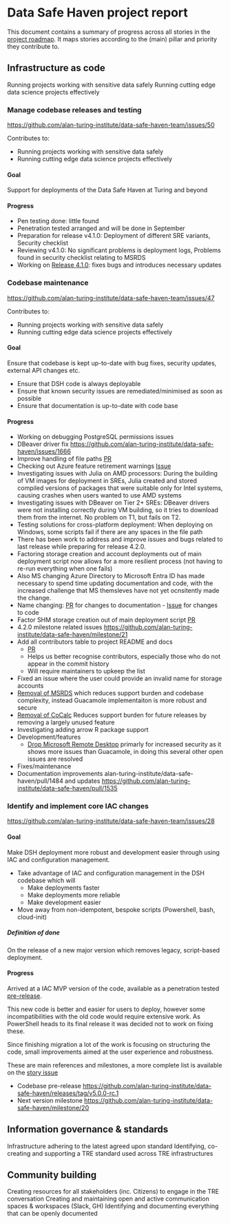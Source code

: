 # Data Safe Haven project report

This document contains a summary of progress across all stories in the [project roadmap](https://github.com/orgs/alan-turing-institute/projects/111/views/1).
It maps stories according to the (main) pillar and priority they contribute to.

## Infrastructure as code
Running projects working with sensitive data safely
Running cutting edge data science projects effectively


### Manage codebase releases and testing
https://github.com/alan-turing-institute/data-safe-haven-team/issues/50

Contributes to:
- Running projects working with sensitive data safely
- Running cutting edge data science projects effectively

#### Goal
Support for deployments of the Data Safe Haven at Turing and beyond

#### Progress
- Pen testing done: little found
- Penetration tested arranged and will be done in September
- Preparation for release v4.1.0: Deployment of different SRE variants, Security checklist
- Reviewing v4.1.0:  No significant problems is deployment logs, Problems found in security checklist relating to MSRDS
- Working on [Release 4.1.0](https://github.com/alan-turing-institute/data-safe-haven/issues/1544): fixes bugs and introduces necessary updates 


### Codebase maintenance
https://github.com/alan-turing-institute/data-safe-haven-team/issues/47

Contributes to:
- Running projects working with sensitive data safely
- Running cutting edge data science projects effectively

#### Goal
Ensure that codebase is kept up-to-date with bug fixes, security updates, external API changes etc.
- Ensure that DSH code is always deployable
- Ensure that known security issues are remediated/minimised as soon as possible
- Ensure that documentation is up-to-date with code base

#### Progress

- Working on debugging PostgreSQL permissions issues
- DBeaver driver fix https://github.com/alan-turing-institute/data-safe-haven/issues/1666
- Improve handling of file paths [PR](https://github.com/alan-turing-institute/data-safe-haven/pull/1705)
- Checking out Azure feature retirement warnings [Issue](https://github.com/alan-turing-institute/data-safe-haven/issues/1697)
- Investigating issues with Julia on AMD processors:  During the building of VM images for deployment in SREs, Julia created and stored compiled versions of packages that were suitable only for Intel systems, causing crashes when users wanted to use AMD systems
- Investigating issues with DBeaver on Tier 2+ SREs:  DBeaver drivers were not installing correctly during VM building, so it tries to download them from the internet. No problem on T1, but fails on T2.
- Testing solutions for cross-platform deployment: When deploying on Windows, some scripts fail if there are any spaces in the file path
- There has been work to address and improve issues and bugs related to last release while preparing for release 4.2.0.
- Factoring storage creation and account deployments out of main deployment script now allows for a more resilient process (not having to re-run everything when one fails)
- Also MS changing Azure Directory to Microsoft Entra ID has made necessary to spend time updating documentation and code, with the increased challenge that MS themsleves have not yet ocnsitently made the change.
- Name changing: [PR](https://github.com/alan-turing-institute/data-safe-haven/pull/1665) for changes to documentation - [Issue](https://github.com/alan-turing-institute/data-safe-haven/issues/1664) for changes to code
- Factor SHM storage creation out of main deployment script [PR](https://github.com/alan-turing-institute/data-safe-haven/pull/1673)
- 4.2.0 milestone related issues https://github.com/alan-turing-institute/data-safe-haven/milestone/21
- Add all contributors table to project README and docs
  - [PR](https://github.com/alan-turing-institute/data-safe-haven/pull/1649)
  - Helps us better recognise contributors, especially those who do not appear in the commit history
  - Will require maintainers to upkeep the list
- Fixed an issue where the user could provide an invalid name for storage accounts
- [Removal of MSRDS](https://github.com/alan-turing-institute/data-safe-haven/pull/1535) which reduces support burden and codebase complexity, instead Guacamole implementaiton is more robust and secure
- [Removal of CoCalc](https://github.com/alan-turing-institute/data-safe-haven/pull/1554) Reduces support burden for future releases by removing a largely unused feature
- Investigating adding arrow R package support
- Development/features
  - [Drop Microsoft Remote Desktop](https://github.com/alan-turing-institute/data-safe-haven/issues/1159) primarly for increased security as it shows more issues than Guacamole, in doing this several other open issues are resolved
- Fixes/maintenance
 - Documentation improvements alan-turing-institute/data-safe-haven/pull/1484  and updates https://github.com/alan-turing-institute/data-safe-haven/pull/1535

### Identify and implement core IAC changes
https://github.com/alan-turing-institute/data-safe-haven-team/issues/28

#### Goal
Make DSH deployment more robust and development easier through using IAC and configuration management.
- Take advantage of IAC and configuration management in the DSH codebase which will
  - Make deployments faster
  - Make deployments more reliable
  - Make development easier
- Move away from non-idempotent, bespoke scripts (Powershell, bash, cloud-init)

##### Definition of done
On the release of a new major version which removes legacy, script-based deployment.

#### Progress
Arrived at a IAC MVP version of the code, available as a penetration tested [pre-release](https://github.com/alan-turing-institute/data-safe-haven/releases/tag/v5.0.0-rc.1).

This new code is better and easier for users to deploy, however some incompatibilities with the old code would require extensive work. 
As PowerShell heads to its final release it was decided not to work on fixing these.

Since finishing migration a lot of the work is focusing on structuring the code, small improvements aimed at the user experience and robustness.

These are main references and milestones, a more complete list is available on the [story issue](https://github.com/alan-turing-institute/data-safe-haven-team/issues/28)
- Codebase pre-release https://github.com/alan-turing-institute/data-safe-haven/releases/tag/v5.0.0-rc.1
- Next version milestone https://github.com/alan-turing-institute/data-safe-haven/milestone/20

## Information governance & standards
Infrastructure adhering to the latest agreed upon standard
Identifying, co-creating and supporting a TRE standard used across TRE infrastructures

## Community building
Creating resources for all stakeholders (inc. Citizens) to engage in the TRE conversation
Creating and maintaining open and active communication spaces & workspaces (Slack, GH)
Identifying and documenting everything that can be openly documented


